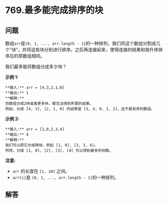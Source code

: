 # 769.最多能完成排序的块

## 问题

数组`arr`是`[0, 1, ..., arr.length - 1]`的一种排列，我们将这个数组分割成几个“块”，并将这些块分别进行排序。之后再连接起来，使得连接的结果和按升序排序后的原数组相同。

我们最多能将数组分成多少块？

**示例 1:**

```
**输入:** arr = [4,3,2,1,0]
**输出:** 1
**解释:**
将数组分成2块或者更多块，都无法得到所需的结果。
例如，分成 [4, 3], [2, 1, 0] 的结果是 [3, 4, 0, 1, 2]，这不是有序的数组。

```

**示例 2:**

```
**输入:** arr = [1,0,2,3,4]
**输出:** 4
**解释:**
我们可以把它分成两块，例如 [1, 0], [2, 3, 4]。
然而，分成 [1, 0], [2], [3], [4] 可以得到最多的块数。

```

**注意:**

* `arr` 的长度在 `[1, 10]` 之间。
* `arr[i]`是 `[0, 1, ..., arr.length - 1]`的一种排列。



## 解答

